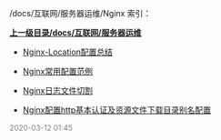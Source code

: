 /docs/互联网/服务器运维/Nginx 索引：


**[上一级目录/docs/互联网/服务器运维](/docs/互联网/服务器运维/index.md)**

- [Nginx-Location配置总结](/docs/互联网/服务器运维/Nginx/Nginx-Location配置总结.md)

- [Nginx常用配置范例](/docs/互联网/服务器运维/Nginx/Nginx常用配置范例.md)

- [Nginx日志文件切割](/docs/互联网/服务器运维/Nginx/Nginx日志文件切割.md)

- [Nginx配置http基本认证及资源文件下载目录别名配置](/docs/互联网/服务器运维/Nginx/Nginx配置http基本认证及资源文件下载目录别名配置.md)


<font size=2 color='grey'> 2020-03-12 01:45 </font>